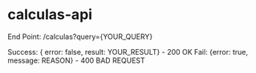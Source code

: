 # calculas-api

End Point: /calculas?query={YOUR_QUERY}

Success: { error: false, result: YOUR_RESULT} - 200 OK
Fail: {error: true, message: REASON} - 400 BAD REQUEST
